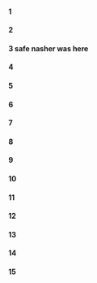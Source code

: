 #### 1
#### 2
#### 3 safe nasher was here
#### 4
#### 5
#### 6
#### 7
#### 8
#### 9
#### 10
#### 11
#### 12
#### 13
#### 14
#### 15